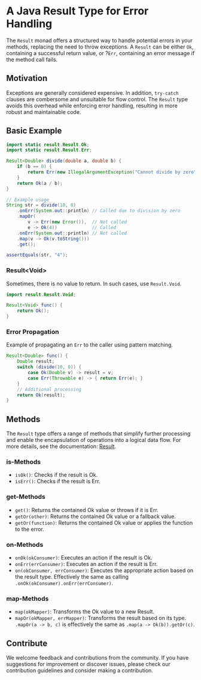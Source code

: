 # A Java Result Type for Error Handling

The `Result` monad offers a structured way to handle potential errors in your methods, replacing the need to throw exceptions. A `Result` can be either `Ok`, containing a successful return value, or ?`Err`, containing an error message if the method call fails.

## Motivation

Exceptions are generally considered expensive. In addition, `try-catch` clauses are combersome and unsuitable for flow control. The `Result` type avoids this overhead while enforcing error handling, resulting in more robust and maintainable code.

## Basic Example

```java
import static result.Result.Ok;
import static result.Result.Err;

Result<Double> divide(double a, double b) {
    if (b == 0) {
        return Err(new IllegalArgumentException("Cannot divide by zero"));
    }
    return Ok(a / b);
}

// Example usage
String str = divide(10, 0)
    .onErr(System.out::println) // Called due to division by zero
    .mapOr(
        v -> Err(new Error()),  // Not called
        e -> Ok(4))             // Called
    .onErr(System.out::println) // Not called
    .map(v -> Ok(v.toString()))
    .get();

assertEquals(str, "4");
```

### Result\<Void>

Sometimes, there is no value to return. In such cases, use `Result.Void`.

```java
import result.Result.Void;

Result<Void> func() {
    return Ok();
}
```

### Error Propagation

Example of propagating an `Err` to the caller using pattern matching.

```java
Result<Double> func() {
    Double result; 
    switch (divide(10, 0)) {
        case Ok(Double v) -> result = v;
        case Err(Throwable e) -> { return Err(e); }
    }
    // Additional processing
    return Ok(result);
}
```

## Methods

The `Result` type offers a range of methods that simplify further processing and enable the encapsulation of operations into a logical data flow. For more details, see the documentation: [Result](doc/result/Result.html).

### is-Methods
- `isOk()`: Checks if the result is Ok.
- `isErr()`: Checks if the result is Err.

### get-Methods
- `get()`: Returns the contained Ok value or throws if it is Err.
- `getOr(other)`: Returns the contained Ok value or a fallback value.
- `getOr(function)`: Returns the contained Ok value or applies the function to the error.

### on-Methods
- `onOk(okConsumer)`: Executes an action if the result is Ok.
- `onErr(errConsumer)`: Executes an action if the result is Err.
- `on(okConsumer, errConsumer)`: Executes the appropriate action based on the result type. Effectively the same as calling `.onOk(okConsumer).onErr(errConsumer)`.

### map-Methods
- `map(okMapper)`: Transforms the Ok value to a new Result.
- `mapOr(okMapper, errMapper)`: Transforms the result based on its type. `.mapOr(a -> b, c)` is effectively the same as `.map(a -> Ok(b)).getOr(c)`.

## Contribute
We welcome feedback and contributions from the community. If you have suggestions for improvement or discover issues, please check our contribution guidelines and consider making a contribution.
